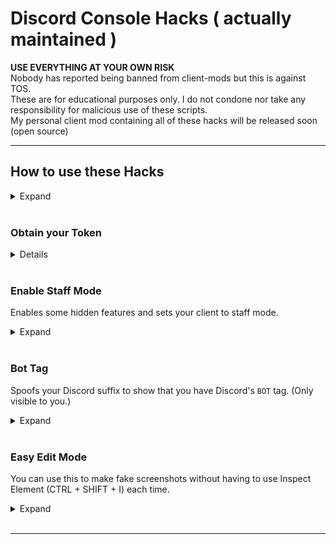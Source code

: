 # Discord Console Hacks ( actually maintained )

**USE EVERYTHING AT YOUR OWN RISK** <br>
Nobody has reported being banned from client-mods but this is against TOS. <br>
These are for educational purposes only. I do not condone nor take any responsibility for malicious use of these scripts. <br>
My personal client mod containing all of these hacks will be released soon (open source)

***
## How to use these Hacks
<details>
<summary>Expand</summary>
<br>
1. Press CTRL + SHIFT + I to toggle Developer Tools <br>
2. Click on "Console" if not already selected <br>
3. Paste the script in the command field <br>
4. Press enter <br>

<br>
</details>
<br>


### Obtain your Token
<details>
Copies your Token into the clipboard.<br>
**:warning: DO NOT GIVE THIS TO ANYONE. It grants full access to your account.**


Paste this into the console (while being logged in):

```js
let wpRequire;
let sym = Symbol()
let chunk = [[sym], {}, (x) => (wpRequire = x)];
window.webpackChunkdiscord_app.push(chunk);
window.webpackChunkdiscord_app.pop();
webpackChunkdiscord_app.splice(webpackChunkdiscord_app.indexOf(chunk), 1);
delete wpRequire.c[sym]
delete wpRequire.m[sym]
for (const module of Object.keys(wpRequire.c).map((x) => wpRequire.c[x].exports).filter((x) => x)) {
    if (module.default && module.default['getToken'] !== undefined)
        copy(module.default.getToken())
}
console.log('your token has been copied to your clipboard')
```

The token should be in your clipboard now.<br>
Please be careful when pasting the token, sending it to someone is like giving away your address, keys and passport/ID.<br>

</details>
<br>

### Enable Staff Mode

Enables some hidden features and sets your client to staff mode.

<details>
<summary>Expand</summary>
 
This will trick your client into thinking that you are a staff member of Discord (by modifiying certain flags) and will also allow you to access the experiments tab, developer options, and more. (In these menus you can get unreleased Discord updates, emulate a different client, generate build overrides and more.)

```js
let wpRequire;
let sym = Symbol()
let chunk = [[sym], {}, (x) => (wpRequire = x)];
window.webpackChunkdiscord_app.push(chunk);
window.webpackChunkdiscord_app.pop();
webpackChunkdiscord_app.splice(webpackChunkdiscord_app.indexOf(chunk), 1);
delete wpRequire.c[sym]
delete wpRequire.m[sym]

let user = Object.values(wpRequire.c).find((x)=> x?.exports?.default?.getCurrentUser && x?.exports?.default?._dispatcher?._actionHandlers).exports.default
module = Object.values(user._dispatcher._actionHandlers._dependencyGraph.nodes);

user.getCurrentUser().flags |= 1;
module.find((x)=>x.name === "DeveloperExperimentStore").actionHandler["CONNECTION_OPEN"]();
try {module.find((x)=>x.name === "ExperimentStore").actionHandler["OVERLAY_INITIALIZE"]({user:{flags: 1}})} catch {}
module.find((x)=>x.name === "ExperimentStore").storeDidChange()
```
<br>

</details>
<br>



### Bot Tag

Spoofs your Discord suffix to show that you have Discord's `BOT` tag. (Only visible to you.)

<details>
<summary>Expand</summary>

Bot tag code:
```js
let wpRequire;
let sym = Symbol()
let chunk = [[sym], {}, (x) => (wpRequire = x)];
window.webpackChunkdiscord_app.push(chunk);
window.webpackChunkdiscord_app.pop();
webpackChunkdiscord_app.splice(webpackChunkdiscord_app.indexOf(chunk), 1);
delete wpRequire.c[sym]
delete wpRequire.m[sym]
for (const module of Object.keys(wpRequire.c).map((x) => wpRequire.c[x].exports).filter((x) => x)) {
    if (module.default && module.default['getCurrentUser'] !== undefined)
        module.default.getCurrentUser().bot = true
}
```
<br>
</details>
<br>


### Easy Edit Mode

You can use this to make fake screenshots without having to use Inspect Element (CTRL + SHIFT + I) each time.

<details>
<summary>Expand</summary>

```js
document.designMode = 'on'
```

</details>
<br>

***
